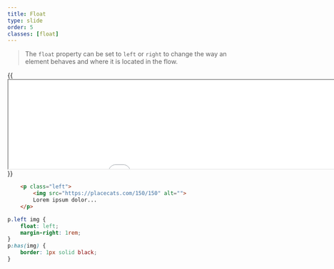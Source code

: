 ```yaml
---
title: Float
type: slide
order: 5
classes: [float]
---
```



> The `float` property can be set to `left` or `right` to change the way an element behaves and where it is located in the flow.

{{<iframe src="iframes/float" width="1000" height="200">}}{{</iframe>}}

```html
    <p class="left">
        <img src="https://placecats.com/150/150" alt="">
        Lorem ipsum dolor...
    </p>
```


```css
p.left img {
    float: left;
    margin-right: 1rem;
}
p:has(img) {
    border: 1px solid black;
}
```

